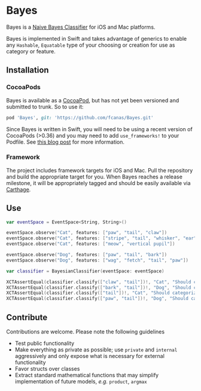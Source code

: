 # Bayes

Bayes is a [Naive Bayes Classifier](http://en.wikipedia.org/wiki/Naive_Bayes_classifier) for iOS and Mac platforms. 

Bayes is implemented in Swift and takes advantage of generics to enable any `Hashable`, `Equatable` type of your choosing or creation for use as category or feature. 

## Installation

### CocoaPods

Bayes is available as a [CocoaPod](http://cocoapods.org), but has not yet been versioned and submitted to trunk. So to use it:
```ruby
pod 'Bayes', git: 'https://github.com/fcanas/Bayes.git'
```

Since Bayes is written in Swift, you will need to be using a recent version of CocoaPods (>0.36) and you may need to add `use_frameworks!` to your Podfile. See [this blog post](http://blog.cocoapods.org/CocoaPods-0.36/) for more information.

### Framework

The project includes framework targets for iOS and Mac. Pull the repository and build the appropriate target for you. 
When Bayes reaches a release milestone, it will be appropriately tagged and should be easily available via [Carthage](https://github.com/Carthage/Carthage).

## Use

```swift
var eventSpace = EventSpace<String, String>()

eventSpace.observe("Cat", features: ["paw", "tail", "claw"])
eventSpace.observe("Cat", features: ["stripe", "tail", "whisker", "ear"])
eventSpace.observe("Cat", features: ["meow", "vertical pupil"])

eventSpace.observe("Dog", features: ["paw", "tail", "bark"])
eventSpace.observe("Dog", features: ["wag", "fetch", "tail", "paw"])

var classifier = BayesianClassifier(eventSpace: eventSpace)

XCTAssertEqual(classifier.classify(["claw", "tail"])!, "Cat", "Should categorize as Cat, due to claw")
XCTAssertEqual(classifier.classify(["bark", "tail"])!, "Dog", "Should categorize as Dog, due to bark")
XCTAssertEqual(classifier.classify(["tail"])!, "Cat", "Should categorize as Cat, due to base rate")
XCTAssertEqual(classifier.classify(["paw", "tail"])!, "Dog", "Should categorize as Dog, due to prevalence of paw")
```

## Contribute

Contributions are welcome. Please note the following guidelines

* Test public functionality
* Make everything as private as possible; use `private` and `internal` aggressively and only expose what is necessary for external functionality
* Favor structs over classes
* Extract standard mathematical functions that may simplify implementation of future models, _e.g._ `product`, `argmax`
